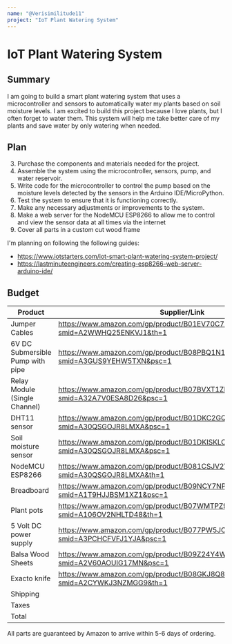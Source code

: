 ```yaml
---
name: "@Verisimilitude11"
project: "IoT Plant Watering System"
---
```


# IoT Plant Watering System

## Summary

I am going to build a smart plant watering system that uses a microcontroller and sensors to automatically water my plants based on soil moisture levels. I am excited to build this project because I love plants, but I often forget to water them. This system will help me take better care of my plants and save water by only watering when needed.

## Plan

3. Purchase the components and materials needed for the project.
4. Assemble the system using the microcontroller, sensors, pump, and water reservoir.
5. Write code for the microcontroller to control the pump based on the moisture levels detected by the sensors in the Arduino IDE/MicroPython.
6. Test the system to ensure that it is functioning correctly.
7. Make any necessary adjustments or improvements to the system.
8. Make a web server for the NodeMCU ESP8266 to allow me to control and view the sensor data at all times via the internet
9. Cover all parts in a custom cut wood frame

I'm planning on following the following guides: 
- https://www.iotstarters.com/iot-smart-plant-watering-system-project/
- https://lastminuteengineers.com/creating-esp8266-web-server-arduino-ide/

## Budget

| Product         | Supplier/Link                         | Cost   |
| --------------- | ------------------------------------- | ------ |
| Jumper Cables | https://www.amazon.com/gp/product/B01EV70C78/ref=ox_sc_act_title_1?smid=A2WWHQ25ENKVJ1&th=1 | $6.98 |
| 6V DC Submersible Pump with pipe | https://www.amazon.com/gp/product/B08PBQ1N1G/ref=ox_sc_act_title_2?smid=A3GUS9YEHW5TXN&psc=1 | $11.39 |
| Relay Module (Single Channel) | https://www.amazon.com/gp/product/B07BVXT1ZK/ref=ox_sc_act_title_3?smid=A32A7V0ESA8D26&psc=1 | $8.99 |
| DHT11 sensor | https://www.amazon.com/gp/product/B01DKC2GQ0/ref=ox_sc_act_title_4?smid=A30QSGOJR8LMXA&psc=1 | $10.29 |
| Soil moisture sensor | https://www.amazon.com/gp/product/B01DKISKLO/ref=ox_sc_act_title_5?smid=A30QSGOJR8LMXA&psc=1 | $7.89 |
| NodeMCU ESP8266 | https://www.amazon.com/gp/product/B081CSJV2V/ref=ox_sc_act_title_6?smid=A30QSGOJR8LMXA&th=1 | $16.39 |
| Breadboard | https://www.amazon.com/gp/product/B09NCY7NP1/ref=ox_sc_act_title_1?smid=A1T9HJJBSM1XZ1&psc=1 | 12.99 |
| Plant pots | https://www.amazon.com/gp/product/B07WMTPZ94/ref=ox_sc_act_title_2?smid=A106OV2NHLTD48&th=1 | $25.99 |
| 5 Volt DC power supply | https://www.amazon.com/gp/product/B077PW5JC3/ref=ox_sc_act_title_1?smid=A3PCHCFVFJ1YJA&psc=1 | $11.75 |
| Balsa Wood Sheets | https://www.amazon.com/gp/product/B09Z24Y4WG/ref=ewc_pr_img_2?smid=A2V60AOUIG17MN&psc=1 | $24.99 |
| Exacto knife | https://www.amazon.com/gp/product/B08GKJ8Q8T/ref=ewc_pr_img_1?smid=A2CYWKJ3NZMGG9&th=1 | $4.99 |
| Shipping | | $0.00 |
| Taxes | | $14.18 |
| Total | | $154.62 |

All parts are guaranteed by Amazon to arrive within 5-6 days of ordering.
